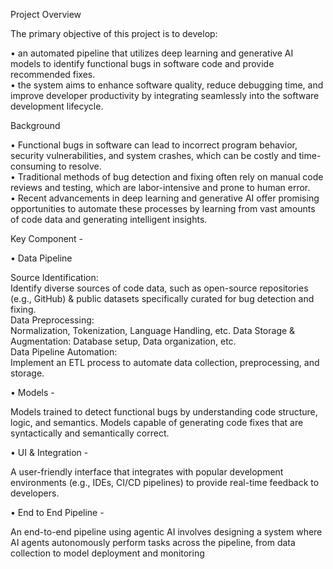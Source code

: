 Project Overview

The primary objective of this project is to develop:

• an automated pipeline that utilizes deep learning and generative AI models
to identify functional bugs in software code and provide recommended fixes.  
• the system aims to enhance software quality, reduce debugging time, and
improve developer productivity by integrating seamlessly into the software
development lifecycle.

Background

• Functional bugs in software can lead to incorrect program behavior,
security vulnerabilities, and system crashes, which can be costly and
time-consuming to resolve.  
• Traditional methods of bug detection and fixing often rely on manual
code reviews and testing, which are labor-intensive and prone to
human error.  
• Recent advancements in deep learning and generative AI offer
promising opportunities to automate these processes by learning
from vast amounts of code data and generating intelligent insights.  

Key Component -   

• Data Pipeline  

Source Identification:  
Identify diverse sources of code
data, such as open-source
repositories (e.g., GitHub) &
public datasets specifically
curated for bug detection and
fixing.  
Data Preprocessing:  
Normalization, Tokenization,
Language Handling, etc.
Data Storage & Augmentation:
Database setup, Data organization,
etc.  
Data Pipeline Automation:  
Implement an ETL process to
automate data collection,
preprocessing, and storage.

• Models - 

Models trained to detect
functional bugs by
understanding code structure,
logic, and semantics.
Models capable of generating
code fixes that are syntactically
and semantically correct.  

• UI & Integration - 

A user-friendly interface that
integrates with popular
development environments (e.g.,
IDEs, CI/CD pipelines) to provide
real-time feedback to developers.


• End to End Pipeline - 

An end-to-end pipeline
using agentic AI
involves designing a
system where AI
agents autonomously
perform tasks across
the pipeline, from data
collection to model
deployment and
monitoring
